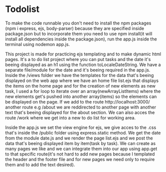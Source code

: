 # Todolist

To make the code runnable you don't need to install the npm packages (npm i express, ejs, body-parser) because they are specified inside package.json but to incorporate them you need to use npm install(it will install all dependencies inside the package.json), run the app.js inside the terminal using nodemon app.js.


This project is made for practicing ejs templating and to make dynamic html pages. It's a to do list project where you can put tasks and the date it's beeing displayed as an h1 using the function toLocaleDateString. We have a separate file/module for the date and it's beeing required in the app.js. Inside the /views folder we have the templates for the data that's beeing displayed on the web app where we have an home file list.ejs that displays the items on the home page and for the creation of new elements as new task, I used a for loop to iterate over an array(newArrayListItems) where the new elements get's pushed into another array(items) so the elements can be displayed on the page. If we add to the route http://localhost:3000/ another route e.g /about we are reddirected to another page with another text that's beeing displayed for the about section. We can also acces the route /work where we get into a new to do list for working area.


Inside the app.js we set the view engine for ejs, we give acces to the .css that's inside the /public folder using express.static method. We get the date from the module date.js and we render the page list.ejs and we post the data that's beeing displayed item by item(task by task). We can create as many pages we like and we can integrate them into our app using app.get to that specific route(it's not hard to add new pages because I templated the header and the footer file and for new pages we need only to require them and to add the text desired).
